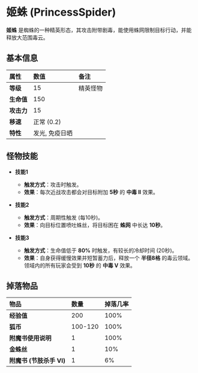 # 姬蛛 (PrincessSpider)

**姬蛛** 是蜘蛛的一种精英形态，其攻击附带剧毒，能使用蛛网限制目标行动，并能释放大范围毒云。

## 基本信息

| 属性 | 数值 | 备注 |
| :--- | :--- | :--- |
| **等级** | 15 | 精英怪物 |
| **生命值** | 150 | |
| **攻击力** | 15 | |
| **移速** | 正常 (0.2) | |
| **特性** | 发光, 免疫日晒 | |

## 怪物技能

- **技能1**
  - **触发方式**：攻击时触发。
  - **效果**：每次近战攻击都会对目标附加 **5秒** 的 **中毒 II** 效果。

- **技能2**
  - **触发方式**：周期性触发 (每10秒)。
  - **效果**：向目标位置喷吐蛛丝，将目标困在 **蛛网** 中长达 **10秒**。

- **技能3**
  - **触发方式**：生命值低于 **80%** 时触发，有较长的冷却时间 (20秒)。
  - **效果**：自身获得缓慢效果并短暂蓄力后，释放一个 **半径8格** 的毒云领域。领域内的所有玩家会受到 **10秒** 的 **中毒 V** 效果。

## 掉落物品

| 物品 | 数量 | 掉落几率 |
| :--- | :--- | :--- |
| **经验值** | 200 | 100% |
| **狐币** | 100-120 | 100% |
| **附魔书使用说明**| 1 | 100% |
| **金蛛丝** | 1 | 10% |
| **附魔书 (节肢杀手 VI)** | 1 | 6% |
